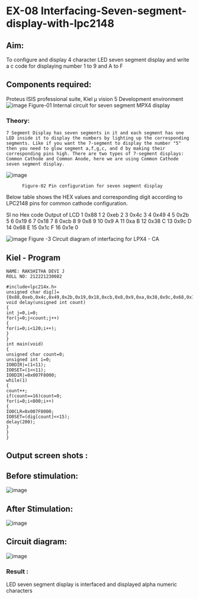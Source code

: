 # EX-08 Interfacing-Seven-segment-display-with-lpc2148


 

## Aim: 
To configure and display 4 character LED seven segment display and write a c code for displaying number 1 to 9 and A to F 
## Components required:
Proteus ISIS professional suite, Kiel μ vision 5 Development environment 
 ![image](https://user-images.githubusercontent.com/36288975/201021692-efa39349-1a3c-4737-aadc-1843b954c78d.png)
Figure-01 Internal circuit for seven segment MPX4 display



### Theory: 
	7 Segment Display has seven segments in it and each segment has one LED inside it to display the numbers by lighting up the corresponding segments. Like if you want the 7-segment to display the number "5" then you need to glow segment a,f,g,c, and d by making their corresponding pins high. There are two types of 7-segment displays: Common Cathode and Common Anode, here we are using Common Cathode seven segment display.
   ![image](https://user-images.githubusercontent.com/36288975/201021740-565b47cd-26d8-4e54-a092-eef7a0a85278.png)
 
          Figure-02 Pin configuration for seven segment display  


Below table shows the HEX values and corresponding digit according to LPC2148 pins for common cathode configuration.



Sl no 	Hex code 	Output of LCD
1	0x88	1
2	0xeb	2
3	0x4c	3
4	0x49	4
5	0x2b	5
6	0x19	6
7	0x18	7
8	0xcb	8
9	0x8	9
10	0x9	A
11	0xa	B
12	0x38	C
13	0x9c	D
14	0x68	E
15	0x1c 	F
16	0x1e	0

 

![image](https://user-images.githubusercontent.com/36288975/201021930-7efe2b15-b0de-4d52-b87d-329fe6b91c89.png)
        Figure -3 Circuit diagram of interfacing for LPX4 - CA

## Kiel - Program 
```
NAME: RAKSHITHA DEVI J
ROLL NO: 212221230082
```
```
#include<lpc214x.h>
unsigned char dig[]={0x88,0xeb,0x4c,0x49,0x2b,0x19,0x18,0xcb,0x8,0x9,0xa,0x38,0x9c,0x68,0x1c,0x1e};
void delay(unsigned int count)
{
int j=0,i=0;
for(j=0;j<count;j++)
{
for(i=0;i<120;i++);
}
}
int main(void)
{
unsigned char count=0;
unsigned int i=0;
IO0DIR|=(1<11);
IO0SET=(1<<11);
IO0DIR|=0x007F8000;
while(1)
{
count++;
if(count==16)count=0;
for(i=0;i<800;i++)
{
IO0CLR=0x007F8000;
IO0SET=(dig[count]<<15);
delay(200);
}
}
}
```



 




##  Output screen shots :
## Before stimulation:
![image](https://user-images.githubusercontent.com/94165326/201051796-206a7f52-42cb-4bc7-a51b-8a61e9d5de15.png)


## After Stimulation:
![image](https://user-images.githubusercontent.com/94165326/201051987-398dd99c-24b3-415f-bfe6-ef5c226da944.png)


## Circuit diagram:
![image](https://user-images.githubusercontent.com/94165326/201052067-c864b15e-8128-494f-a339-d1a5ec83e9bd.png)





### Result :
LED seven segment display is interfaced and displayed alpha numeric characters 
